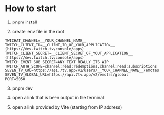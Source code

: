 # How to start

1) pnpm install

2) create .env file in the root

```
TWICHAT_CHANNEL=__YOUR_CHANNEL_NAME__
TWITCH_CLIENT_ID=__CLIENT_ID_OF_YOUR_APPLICATION__ (https://dev.twitch.tv/console/apps)
TWITCH_CLIENT_SECRET=__CLIENT_SECRET_OF_YOUT_APPLICATION__ (https://dev.twitch.tv/console/apps)
TWITCH_EVENT_SUB_SECRET=ANY_TEXT_REALLY_ITS_WIP
TWITCH_AUTH_SCOPE=channel:read:redemptions,channel:read:subscriptions
SEVEN_TV_URL=https://api.7tv.app/v2/users/__YOUR_CHANNEL_NAME__/emotes
SEVEN_TV_GLOBAL_URL=https://api.7tv.app/v2/emotes/global
PORT=5050
```

3) pnpm dev 

4) open a link that is been output in the terminal

5) open a link provided by Vite (starting from IP address)
